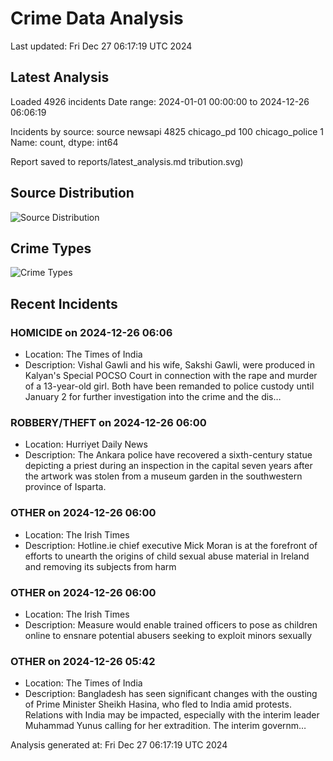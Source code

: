 # Crime Data Analysis
Last updated: Fri Dec 27 06:17:19 UTC 2024

## Latest Analysis

Loaded 4926 incidents
Date range: 2024-01-01 00:00:00 to 2024-12-26 06:06:19

Incidents by source:
source
newsapi           4825
chicago_pd         100
chicago_police       1
Name: count, dtype: int64

Report saved to reports/latest_analysis.md
tribution.svg)

## Source Distribution
![Source Distribution](images/source_distribution.svg)

## Crime Types
![Crime Types](images/crime_types.svg)

## Recent Incidents

### HOMICIDE on 2024-12-26 06:06
- Location: The Times of India
- Description: Vishal Gawli and his wife, Sakshi Gawli, were produced in Kalyan's Special POCSO Court in connection with the rape and murder of a 13-year-old girl. Both have been remanded to police custody until January 2 for further investigation into the crime and the dis…


### ROBBERY/THEFT on 2024-12-26 06:00
- Location: Hurriyet Daily News
- Description: The Ankara police have recovered a sixth-century statue depicting a priest during an inspection in the capital seven years after the artwork was stolen from a museum garden in the southwestern province of Isparta.


### OTHER on 2024-12-26 06:00
- Location: The Irish Times
- Description: Hotline.ie chief executive Mick Moran is at the forefront of efforts to unearth the origins of child sexual abuse material in Ireland and removing its subjects from harm


### OTHER on 2024-12-26 06:00
- Location: The Irish Times
- Description: Measure would enable trained officers to pose as children online to ensnare potential abusers seeking to exploit minors sexually


### OTHER on 2024-12-26 05:42
- Location: The Times of India
- Description: Bangladesh has seen significant changes with the ousting of Prime Minister Sheikh Hasina, who fled to India amid protests. Relations with India may be impacted, especially with the interim leader Muhammad Yunus calling for her extradition. The interim governm…

Analysis generated at: Fri Dec 27 06:17:19 UTC 2024
